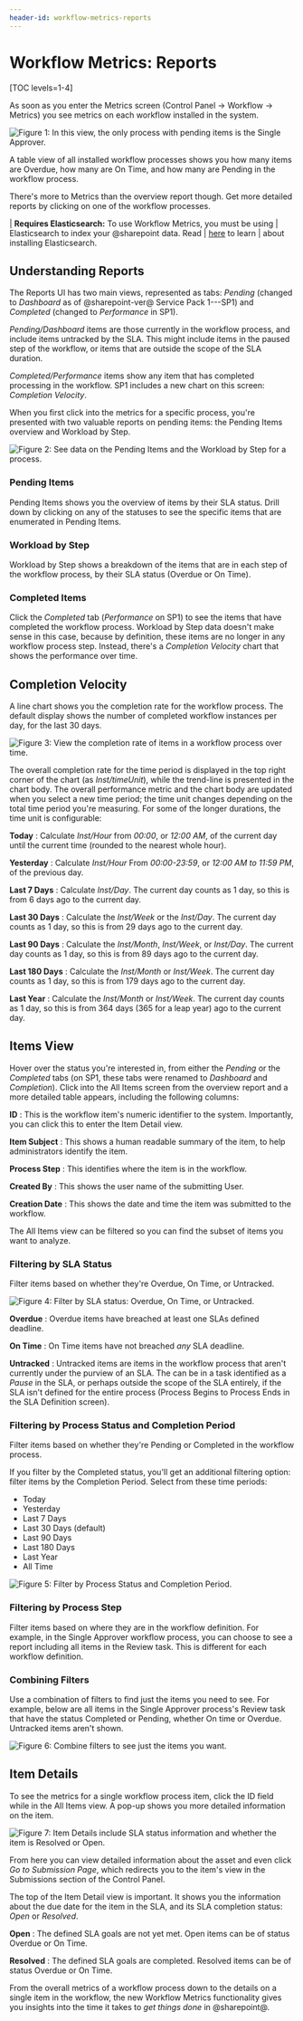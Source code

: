 ```yaml
---
header-id: workflow-metrics-reports
---
```


# Workflow Metrics: Reports

[TOC levels=1-4]

As soon as you enter the Metrics screen (Control Panel &rarr; Workflow &rarr;
Metrics) you see metrics on each workflow installed in the system.

![Figure 1: In this view, the only process with pending items is the Single Approver.](../../images/workflow-metrics-reports1.png)

A table view of all installed workflow processes shows you how many items are
Overdue, how many are On Time, and how many are Pending in the workflow process.

There's more to Metrics than the overview report though. Get more detailed
reports by clicking on one of the workflow processes.

| **Requires Elasticsearch:** To use Workflow Metrics, you must be using
| Elasticsearch to index your @sharepoint data. Read
| [here](/docs/7-2/deploy/-/knowledge_base/d/installing-elasticsearch) to learn
| about installing Elasticsearch.

## Understanding Reports

The Reports UI has two main views, represented as tabs: _Pending_ (changed to
_Dashboard_ as of @sharepoint-ver@ Service Pack 1---SP1) and
_Completed_ (changed to _Performance_ in SP1).

_Pending/Dashboard_ items are those currently in the workflow process, and include items
untracked by the SLA. This might include items in the paused step of the
workflow, or items that are outside the scope of the SLA duration.

_Completed/Performance_ items show any item that has completed processing in the
workflow. SP1 includes a new chart on this screen: _Completion Velocity_.

When you first click into the metrics for a specific process, you're presented
with two valuable reports on pending items: the Pending Items overview and
Workload by Step.

![Figure 2: See data on the Pending Items and the Workload by Step for a process.](../../images/workflow-metrics-reports2.png)

### Pending Items

Pending Items shows you the overview of items by their SLA status. Drill down by
clicking on any of the statuses to see the specific items that are enumerated
in Pending Items.

### Workload by Step

Workload by Step shows a breakdown of the items that are in each step of the
workflow process, by their SLA status (Overdue or On Time).

### Completed Items

Click the *Completed* tab (*Performance* on SP1) to see the items that have
completed the workflow process. Workload by Step data doesn't make sense in this
case, because by definition, these items are no longer in any workflow process
step. Instead, there's a _Completion Velocity_ chart that shows the performance
over time.

## Completion Velocity

A line chart shows you the completion rate for the workflow process. The default
display shows the number of completed workflow instances per day, for the last
30 days.

![Figure 3: View the completion rate of items in a workflow process over time.](../../images-dxp/workflow-reports-completion-velocity.png)

The overall completion rate for the time period is displayed in the top right
corner of the chart (as _Inst/timeUnit_), while the trend-line is presented in
the chart body. The overall performance metric and the chart body are updated
when you select a new time period; the time unit changes depending on the total
time period you're measuring. For some of the longer durations, the time unit is
configurable:

**Today**
: Calculate _Inst/Hour_ from _00:00_, or _12:00 AM_, of the current day until the
current time (rounded to the nearest whole hour).

**Yesterday**
: Calculate _Inst/Hour_  From _00:00-23:59_, or _12:00 AM to 11:59 PM_, of the
previous day.

**Last 7 Days**
: Calculate _Inst/Day_. The current day counts as 1 day, so this is from 6 days
ago to the current day.

**Last 30 Days**
: Calculate the _Inst/Week_ or the _Inst/Day_. The current day counts as 1 day,
so this is from 29 days ago to the current day.

**Last 90 Days**
: Calculate the _Inst/Month_, _Inst/Week_, or _Inst/Day_. The current day counts
as 1 day, so this is from 89 days ago to the current day.

**Last 180 Days**
: Calculate the _Inst/Month_ or _Inst/Week_. The current day counts as 1 day, so
this is from 179 days ago to the current day.

**Last Year**
: Calculate the _Inst/Month_ or _Inst/Week_. The current day counts as 1 day, so
this is from 364 days (365 for a leap year) ago to the current day.

## Items View

Hover over the status you're interested in, from either the _Pending_ or the
_Completed_ tabs (on SP1, these tabs were renamed to _Dashboard_ and
_Completion_). Click into the All Items screen from the overview report and
a more detailed table appears, including the following columns:

**ID**
: This is the workflow item's numeric identifier to the system. Importantly, you
can click this to enter the Item Detail view.

**Item Subject**
: This shows a human readable summary of the item, to help administrators
identify the item.

**Process Step**
: This identifies where the item is in the workflow.

**Created By**
: This shows the user name of the submitting User.

**Creation Date**
: This shows the date and time the item was submitted to the workflow.

The All Items view can be filtered so you can find the subset of items you want
to analyze.

### Filtering by SLA Status

Filter items based on whether they're Overdue, On Time, or Untracked.

![Figure 4: Filter by SLA status: Overdue, On Time, or Untracked.](../../images/workflow-metrics-reports4.png)

**Overdue**
: Overdue items have breached at least one SLAs defined deadline.

**On Time**
: On Time items have not breached _any_ SLA deadline.

**Untracked**
: Untracked items are items in the workflow process that aren't currently under
the purview of an SLA. The can be in a task identified as a _Pause_ in the SLA,
or perhaps outside the scope of the SLA entirely, if the SLA isn't defined for
the entire process (Process Begins to Process Ends in the SLA Definition
screen).

### Filtering by Process Status and Completion Period

Filter items based on whether they're Pending or Completed in the workflow
process.

If you filter by the Completed status, you'll get an additional filtering
option: filter items by the Completion Period. Select from these time periods:

- Today
- Yesterday
- Last 7 Days
- Last 30 Days (default)
- Last 90 Days
- Last 180 Days
- Last Year
- All Time

![Figure 5: Filter by Process Status and Completion Period.](../../images/workflow-reports-process-status-period.png)

### Filtering by Process Step

Filter items based on where they are in the workflow definition. For example, in
the Single Approver workflow process, you can choose to see a report including
all items in the Review task. This is different for each workflow definition.

### Combining Filters

Use a combination of filters to find just the items you need to see. For
example, below are all items in the Single Approver process's Review task that
have the status Completed or Pending, whether On time or Overdue. Untracked
items aren't shown.

![Figure 6: Combine filters to see just the items you want.](../../images/workflow-metrics-reports13.png)

## Item Details

To see the metrics for a single workflow process item, click the ID field while
in the All Items view. A pop-up shows you more detailed information on the item.

![Figure 7: Item Details include SLA status information and whether the item is Resolved or Open.](../../images/workflow-reports-item-detail.png)

From here you can view detailed information about the asset and even click *Go
to Submission Page*, which redirects you to the item's view in the Submissions
section of the Control Panel.

The top of the Item Detail view is important. It shows you the information about
the due date for the item in the SLA, and its SLA completion status: _Open_ or
_Resolved_.

**Open**
: The defined SLA goals are not yet met. Open items can be of status Overdue or
On Time.

**Resolved**
: The defined SLA goals are completed. Resolved items can be of status Overdue
or On Time.

From the overall metrics of a workflow process down to the details on a single
item in the workflow, the new Workflow Metrics functionality gives you insights
into the time it takes to _get things done_ in @sharepoint@.
